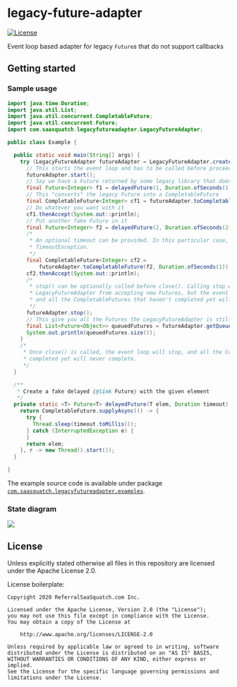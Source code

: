 # legacy-future-adapter

[![License](https://img.shields.io/badge/License-Apache%202.0-blue.svg)](https://opensource.org/licenses/Apache-2.0)

Event loop based adapter for legacy `Future`s that do not support callbacks

## Getting started

### Sample usage

```java
import java.time.Duration;
import java.util.List;
import java.util.concurrent.CompletableFuture;
import java.util.concurrent.Future;
import com.saasquatch.legacyfutureadapter.LegacyFutureAdapter;

public class Example {

  public static void main(String[] args) {
    try (LegacyFutureAdapter futureAdapter = LegacyFutureAdapter.create()) {
      // This starts the event loop and has to be called before proceeding
      futureAdapter.start();
      // Say we have a Future returned by some legacy library that does not support callbacks
      final Future<Integer> f1 = delayedFuture(1, Duration.ofSeconds(1));
      // This "converts" the legacy Future into a CompletableFuture
      final CompletableFuture<Integer> cf1 = futureAdapter.toCompletableFuture(f1);
      // Do whatever you want with it
      cf1.thenAccept(System.out::println);
      // Put another fake Future in it
      final Future<Integer> f2 = delayedFuture(2, Duration.ofSeconds(2));
      /*
       * An optional timeout can be provided. In this particular case, cf2 will complete with a
       * TimeoutException.
       */
      final CompletableFuture<Integer> cf2 =
          futureAdapter.toCompletableFuture(f2, Duration.ofSeconds(1));
      cf2.thenAccept(System.out::println);
      /*
       * stop() can be optionally called before close(). Calling stop will block the
       * LegacyFutureAdapter from accepting new Futures, but the event loop will continue running
       * and all the CompletableFutures that haven't completed yet will eventually complete.
       */
      futureAdapter.stop();
      // This give you all the Futures the LegacyFutureAdapter is still waiting for.
      final List<Future<Object>> queuedFutures = futureAdapter.getQueuedFutures();
      System.out.println(queuedFutures.size());
    }
    /*
     * Once close() is called, the event loop will stop, and all the CompletableFutures that haven't
     * completed yet will never complete.
     */
  }

  /**
   * Create a fake delayed {@link Future} with the given element
   */
  private static <T> Future<T> delayedFuture(T elem, Duration timeout) {
    return CompletableFuture.supplyAsync(() -> {
      try {
        Thread.sleep(timeout.toMillis());
      } catch (InterruptedException e) {
      }
      return elem;
    }, r -> new Thread().start());
  }

}
```

The example source code is available under package [`com.saasquatch.legacyfutureadapter.examples`](https://github.com/saasquatch/legacy-future-adapter/tree/master/src/test/java/com/saasquatch/legacyfutureadapter/examples).

### State diagram

![](https://i.imgur.com/BhyluYJ.jpg)

## License

Unless explicitly stated otherwise all files in this repository are licensed under the Apache License 2.0.

License boilerplate:

```
Copyright 2020 ReferralSaaSquatch.com Inc.

Licensed under the Apache License, Version 2.0 (the "License");
you may not use this file except in compliance with the License.
You may obtain a copy of the License at

    http://www.apache.org/licenses/LICENSE-2.0

Unless required by applicable law or agreed to in writing, software
distributed under the License is distributed on an "AS IS" BASIS,
WITHOUT WARRANTIES OR CONDITIONS OF ANY KIND, either express or implied.
See the License for the specific language governing permissions and
limitations under the License.
```
